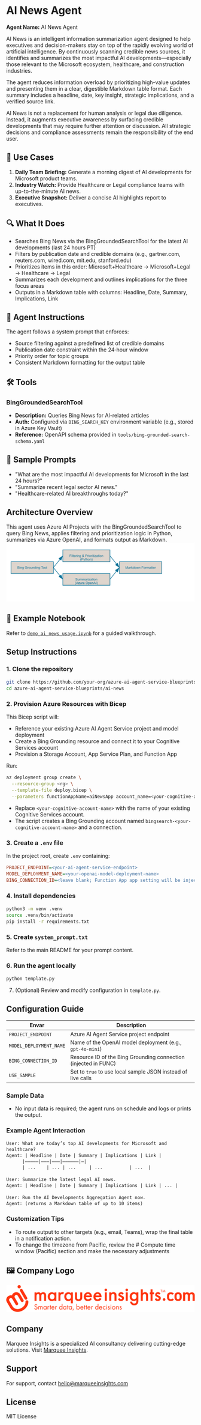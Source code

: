 # AI News Agent

**Agent Name:** AI News Agent

AI News is an intelligent information summarization agent designed to help executives and decision-makers stay on top of the rapidly evolving world of artificial intelligence. By continuously scanning credible news sources, it identifies and summarizes the most impactful AI developments—especially those relevant to the Microsoft ecosystem, healthcare, and construction industries.

The agent reduces information overload by prioritizing high-value updates and presenting them in a clear, digestible Markdown table format. Each summary includes a headline, date, key insight, strategic implications, and a verified source link.

AI News is not a replacement for human analysis or legal due diligence. Instead, it augments executive awareness by surfacing credible developments that may require further attention or discussion. All strategic decisions and compliance assessments remain the responsibility of the end user.


## 🎯 Use Cases

1. **Daily Team Briefing:** Generate a morning digest of AI developments for Microsoft product teams.
2. **Industry Watch:** Provide Healthcare or Legal compliance teams with up-to-the-minute AI news.
3. **Executive Snapshot:** Deliver a concise AI highlights report to executives.

## 🔍 What It Does

- Searches Bing News via the BingGroundedSearchTool for the latest AI developments (last 24 hours PT)
- Filters by publication date and credible domains (e.g., gartner.com, reuters.com, wired.com, mit.edu, stanford.edu)
- Prioritizes items in this order: Microsoft+Healthcare → Microsoft+Legal → Healthcare → Legal
- Summarizes each development and outlines implications for the three focus areas
- Outputs in a Markdown table with columns: Headline, Date, Summary, Implications, Link

## 🧠 Agent Instructions

The agent follows a system prompt that enforces:
- Source filtering against a predefined list of credible domains
- Publication date constraint within the 24‑hour window
- Priority order for topic groups
- Consistent Markdown formatting for the output table

## 🛠 Tools

### BingGroundedSearchTool
- **Description:** Queries Bing News for AI-related articles
- **Auth:** Configured via `BING_SEARCH_KEY` environment variable (e.g., stored in Azure Key Vault)
- **Reference:** OpenAPI schema provided in `tools/bing-grounded-search-schema.yaml`

## 🧪 Sample Prompts

- "What are the most impactful AI developments for Microsoft in the last 24 hours?"
- "Summarize recent legal sector AI news."
- "Healthcare-related AI breakthroughs today?"

## Architecture Overview
This agent uses Azure AI Projects with the BingGroundedSearchTool to query Bing News, applies filtering and prioritization logic in Python, summarizes via Azure OpenAI, and formats output as Markdown.  
![Architecture Diagram](./assets/architecture.png)

## 📁 Example Notebook

Refer to [`demo_ai_news_usage.ipynb`](./assets/demo_ai_news_usage.ipynb) for a guided walkthrough.

## Setup Instructions

### 1. Clone the repository
```bash
git clone https://github.com/your-org/azure-ai-agent-service-blueprints.git
cd azure-ai-agent-service-blueprints/ai-news
```

### 2. Provision Azure Resources with Bicep
This Bicep script will:
- Reference your existing Azure AI Agent Service project and model deployment  
- Create a Bing Grounding resource and connect it to your Cognitive Services account  
- Provision a Storage Account, App Service Plan, and Function App  

Run:
```bash
az deployment group create \
  --resource-group <rg> \
  --template-file deploy.bicep \
  --parameters functionAppName=aiNewsApp account_name=<your-cognitive-account-name>
```
- Replace `<your-cognitive-account-name>` with the name of your existing Cognitive Services account.  
- The script creates a Bing Grounding account named `bingsearch-<your-cognitive-account-name>` and a connection.

### 3. Create a `.env` file
In the project root, create `.env` containing:
```ini
PROJECT_ENDPOINT=<your-ai-agent-service-endpoint>
MODEL_DEPLOYMENT_NAME=<your-openai-model-deployment-name>
BING_CONNECTION_ID=<leave blank; Function App app setting will be injected>
```

### 4. Install dependencies
```bash
python3 -m venv .venv
source .venv/bin/activate
pip install -r requirements.txt
```

### 5. Create `system_prompt.txt`
Refer to the main README for your prompt content.

### 6. Run the agent locally
```bash
python template.py
```
7. (Optional) Review and modify configuration in `template.py`.

## Configuration Guide
| Envar                   | Description                                                    |
|-------------------------|----------------------------------------------------------------|
| `PROJECT_ENDPOINT`      | Azure AI Agent Service project endpoint                        |
| `MODEL_DEPLOYMENT_NAME` | Name of the OpenAI model deployment (e.g., `gpt-4o-mini`)      |
| `BING_CONNECTION_ID`    | Resource ID of the Bing Grounding connection (injected in FUNC)|
| `USE_SAMPLE`            | Set to `true` to use local sample JSON instead of live calls   |

### Sample Data

- No input data is required; the agent runs on schedule and logs or prints the output.

### Example Agent Interaction

```text
User: What are today’s top AI developments for Microsoft and healthcare?
Agent: | Headline | Date | Summary | Implications | Link |
      |—————|———|———|——————|—|
      | ...    | ... | ...     | ...          | ...  |

User: Summarize the latest legal AI news.
Agent: | Headline | Date | Summary | Implications | Link | ... |

User: Run the AI Developments Aggregation Agent now.
Agent: (returns a Markdown table of up to 10 items)
```

### Customization Tips

- To route output to other targets (e.g., email, Teams), wrap the final table in a notification action.
- To change the timezone from Pacific, review the # Compute time window (Pacific) section and make the necessary adjustments

## 🖼 Company Logo

![Logo](./assets/marquee_insights_logo.svg)

## Company
Marquee Insights is a specialized AI consultancy delivering cutting-edge solutions. Visit [Marquee Insights](https://marqueeinsights.com).

## Support
For support, contact hello@marqueeinsights.com

## License

MIT License
